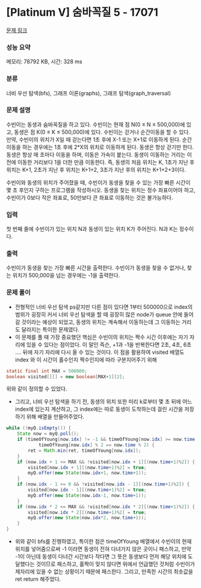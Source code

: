 # [Platinum V] 숨바꼭질 5 - 17071 

[문제 링크](https://www.acmicpc.net/problem/17071) 

### 성능 요약

메모리: 78792 KB, 시간: 328 ms

### 분류

너비 우선 탐색(bfs), 그래프 이론(graphs), 그래프 탐색(graph_traversal)

### 문제 설명

<p>수빈이는 동생과 숨바꼭질을 하고 있다. 수빈이는 현재 점 N(0 ≤ N ≤ 500,000)에 있고, 동생은 점 K(0 ≤ K ≤ 500,000)에 있다. 수빈이는 걷거나 순간이동을 할 수 있다. 만약, 수빈이의 위치가 X일 때 걷는다면 1초 후에 X-1 또는 X+1로 이동하게 된다. 순간이동을 하는 경우에는 1초 후에 2*X의 위치로 이동하게 된다. 동생은 항상 걷기만 한다. 동생은 항상 매 초마다 이동을 하며, 이동은 가속이 붙는다. 동생이 이동하는 거리는 이전에 이동한 거리보다 1을 더한 만큼 이동한다. 즉, 동생의 처음 위치는 K, 1초가 지난 후 위치는 K+1, 2초가 지난 후 위치는 K+1+2, 3초가 지난 후의 위치는 K+1+2+3이다.</p>

<p>수빈이와 동생의 위치가 주어졌을 때, 수빈이가 동생을 찾을 수 있는 가장 빠른 시간이 몇 초 후인지 구하는 프로그램을 작성하시오. 동생을 찾는 위치는 정수 좌표이어야 하고, 수빈이가 0보다 작은 좌표로, 50만보다 큰 좌표로 이동하는 것은 불가능하다.</p>

### 입력 

 <p>첫 번째 줄에 수빈이가 있는 위치 N과 동생이 있는 위치 K가 주어진다. N과 K는 정수이다.</p>

### 출력 

 <p>수빈이가 동생을 찾는 가장 빠른 시간을 출력한다. 수빈이가 동생을 찾을 수 없거나, 찾는 위치가 500,000을 넘는 경우에는 -1을 출력한다.</p>

### 문제 풀이
- 전형적인 너비 우선 탐색 ps같지만 다른 점이 있다면 1부터 500000으로 index의 범위가 굉장히 커서 너비 우선 탐색을 할 때 굉장히 많은 node가 queue 안에 들어갈 것이라는 예상이 되었고, 동생의 위치는 계속해서 이동하는데 그 이동하는 거리도 달라지는 특이한 문제였다.
- 이 문제를 풀 때 가장 중요했던 핵심은 수빈이의 위치는 짝수 시간 이후에는 자기 자리에 있을 수 있다는 점이었다. 이 말인 즉슨, +1과 -1을 반복한다면 2초, 4초, 6초 .... 뒤에 자기 자리에 다시 올 수 있는 것이다. 이 점을 활용하여 visited 배열도 index 와 이 시간이 홀수인지 짝수인지에 따라 구분지어주기 위해 
``` java
static final int MAX = 500000;
boolean visited[][] = new boolean[MAX+1][2];
```
위와 같이 정의할 수 있었다.
- 그리고, 너비 우선 탐색을 하기 전, 동생의 위치 또한 미리 k로부터 몇 초 뒤에 어느 index에 있는지 계산하고, 그 index에는 따로 동생이 도착하는데 걸린 시간을 저장하기 위해 배열을 만들어주었다.
``` java
while (!myQ.isEmpty()) {
    State now = myQ.poll();
    if (timeOfYoung[now.idx] != -1 && timeOfYoung[now.idx] >= now.time &&
            timeOfYoung[now.idx] % 2 == now.time % 2) {
        ret = Math.min(ret, timeOfYoung[now.idx]);
    }
    if (now.idx + 1 <= MAX && !visited[now.idx + 1][(now.time+1)%2]) {
        visited[now.idx + 1][(now.time+1)%2] = true;
        myQ.offer(new State(now.idx+1, now.time+1));
    }
    if (now.idx - 1 >= 0 && !visited[now.idx - 1][(now.time+1)%2]) {
        visited[now.idx - 1][(now.time+1)%2] = true;
        myQ.offer(new State(now.idx-1, now.time+1));
    }
    if (now.idx * 2 <= MAX && !visited[now.idx * 2][(now.time+1)%2]) {
        visited[now.idx * 2][(now.time+1)%2] = true;
        myQ.offer(new State(now.idx*2, now.time+1));
    }
}
```
- 위와 같이 bfs를 진행하였고, 특이한 점은 timeOfYoung 배열에서 수빈이의 현재 위치를 넣어줌으로써 -1 이라면 동생이 전혀 다녀가지 않은 곳이니 패스하고, 만약 -1이 아닌데 동생이 다녀간 시간보다 작다면 그 뜻은 동생보다 먼저 해당 위치에 도달했다는 것이므로 패스하고, 홀짝이 맞지 않다면 위에서 언급했던 것처럼 수빈이가 제자리에 있을 수 없는 상황이기 때문에 패스한다. 그리고, 만족한 시간의 최솟값을 ret return 해주었다.
